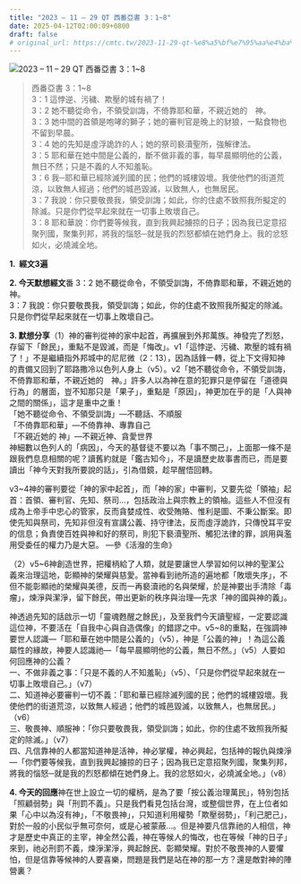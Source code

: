 ```yaml
---
title: "2023 – 11 – 29 QT 西番亞書 3：1~8"
date: 2025-04-12T02:00:09+0800
draft: false
# original_url: https://cmtc.tw/2023-11-29-qt-%e8%a5%bf%e7%95%aa%e4%ba%9e%e6%9b%b8-3%ef%bc%9a18
---
```


![2023 – 11 – 29 QT  西番亞書 3：1~8](/images/qt.jpg  "2023 – 11 – 29 QT  西番亞書 3：1~8")

> 西番亞書 3：1~8  
> 3：1 這悖逆、污穢、欺壓的城有禍了！  
> 3：2 她不聽從命令，不領受訓誨，不倚靠耶和華，不親近她的　神。  
> 3：3 她中間的首領是咆哮的獅子；她的審判官是晚上的豺狼，一點食物也不留到早晨。  
> 3：4 她的先知是虛浮詭詐的人；她的祭司褻瀆聖所，強解律法。  
> 3：5 耶和華在她中間是公義的，斷不做非義的事，每早晨顯明他的公義，無日不然；只是不義的人不知羞恥。  
> 3：6 我─耶和華已經除滅列國的民；他們的城樓毀壞。我使他們的街道荒涼，以致無人經過；他們的城邑毀滅，以致無人，也無居民。  
> 3：7 我說：你只要敬畏我，領受訓誨；如此，你的住處不致照我所擬定的除滅。只是你們從早起來就在一切事上敗壞自己。  
> 3：8 耶和華說：你們要等候我，直到我興起擄掠的日子；因為我已定意招聚列國，聚集列邦，將我的惱怒─就是我的烈怒都傾在她們身上。我的忿怒如火，必燒滅全地。

**1.  經文3遍**

**2. 今天默想經文**番 3：2 她不聽從命令，不領受訓誨，不倚靠耶和華，不親近她的　神。  
3：7 我說：你只要敬畏我，領受訓誨；如此，你的住處不致照我所擬定的除滅。只是你們從早起來就在一切事上敗壞自己。

**3. 默想分享**（1）神的審判從神的家中起首，再擴展到外邦萬族。神發完了烈怒，存留下「餘民」，重點不是毀滅，而是「悔改」。v1「這悖逆、污穢、欺壓的城有禍了！」不是繼續指外邦城中的尼尼微（2：13），因為話鋒一轉，從上下文得知神的責備又回到了耶路撒冷以色列人身上（v5）。v2「她不聽從命令，不領受訓誨，不倚靠耶和華，不親近她的　神。」許多人以為神在意的犯罪只是停留在「道德與行為」的層面，豈不知那只是「果子」，重點是「原因」，神更加在乎的是「人與神之間的關係」，這才是重中之重！  
「她不聽從命令、不領受訓誨」—不聽話、不順服  
「不倚靠耶和華」—不倚靠神、專靠自己  
「不親近她的 神」—不親近神、貪愛世界  
神細數以色列人的「病因」，今天的基督徒不要以為「事不關己」，上面那一條不是跟我們息息相關的呢？讀舊約就是「鑑古知今」，不是讀歷史故事書而已，而是要讀出「神今天對我所要說的話」，引為借鏡，趁早醒悟回轉。

v3~4神的審判要從「神的家中起首」，而「神的家」中審判，又要先從「領袖」起首：首領、審判官、先知、祭司…，包括政治上與宗教上的領袖。這些人不但沒有成為上帝手中忠心的管家，反而貪婪成性、收受賄賂、惟利是圖、不秉公斷案。即使先知與祭司，先知非但沒有宣講公義、持守律法，反而虛浮詭詐，只傳悅耳平安的信息；負責使百姓與神和好的祭司，則犯下褻瀆聖所、觸犯法律的罪，誤用與濫用受委任的權力乃是大惡。 —參《活潑的生命》

（2）v5~6神創造世界，把權柄給了人類，就是要讓世人學習如何以神的聖潔公義來治理這地，彰顯神的榮耀與慈愛。當神看到祂所造的遍地都「敗壞失序」，不但不能彰顯祂的榮耀與美德，反而一再褻瀆祂的名與榮耀，於是神要出手清除「毒瘤」，煉淨與潔淨，留下餘民，帶出更新的秩序與治理—先求「神的國與神的義」。

神透過先知的話啟示一切「靈魂甦醒之餘民」，及至我們今天讀聖經，一定要認識這位神，不要活在「自我中心與自造偶像」的錯謬之中。v5~8的重點，在強調神要世人認識—「耶和華在她中間是公義的」（v5），神是「公義的神」！為這公義屬性的緣故，神要人認識祂—「每早晨顯明他的公義，無日不然。」（v5）人要如何回應神的公義？  
一、不做非義之事：「只是不義的人不知羞恥」（v5）、「只是你們從早起來就在一切事上敗壞自己。」（v7）  
二、知道神必要審判一切不義：「耶和華已經除滅列國的民；他們的城樓毀壞。我使他們的街道荒涼，以致無人經過；他們的城邑毀滅，以致無人，也無居民。」（v6）  
三、敬畏神、順服神：「你只要敬畏我，領受訓誨；如此，你的住處不致照我所擬定的除滅。」（v7）  
四、凡信靠神的人都當知道神是活神，神必掌權，神必興起，包括神的報仇與煉淨—「你們要等候我，直到我興起擄掠的日子；因為我已定意招聚列國，聚集列邦，將我的惱怒─就是我的烈怒都傾在她們身上。我的忿怒如火，必燒滅全地。」（v8）

**4. 今天的回應**神在世上設立一切的權柄，是為了要「按公義治理萬民」，特別包括「照顧弱勢」與「刑罰不義」。只是我們看見包括台灣，或整個世界，在上位者如果「心中以為沒有神」，「不敬畏神」，只知道利用權勢「欺壓弱勢」，「利己肥己」，對於一般的小民似乎無可奈何，或是心被蒙蔽…。但是神要凡信靠祂的人相信，神才是歷史中真正的主宰，神全然公義，神在等候人的悔改，也在等候「神的日子」來到，祂必刑罰不義，煉淨潔淨，興起餘民、彰顯榮耀。對於不敬畏神的人要懼怕，但是信靠等候神的人要喜樂，問題是我們是站在神的那一方？還是敵對神的陣營裏？